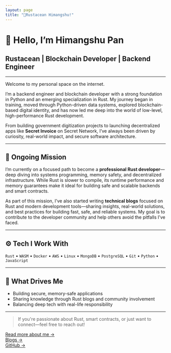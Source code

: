 ```yaml
---
layout: page
title: "🦀Rustacean Himangshu!"
---
```


# 👋 Hello, I’m Himangshu Pan

## **Rustacean** \| **Blockchain Developer** \| **Backend Engineer**

---

Welcome to my personal space on the internet.

I’m a backend engineer and blockchain developer with a strong foundation in Python and an emerging specialization in Rust. My journey began in training, moved through Python-driven data systems, explored blockchain-based digital identity, and has now led me deep into the world of low-level, high-performance Rust development.

From building government digitization projects to launching decentralized apps like **Secret Invoice** on Secret Network, I’ve always been driven by curiosity, real-world impact, and secure software architecture.

---

## 🔭 Ongoing Mission

I’m currently on a focused path to become a **professional Rust developer**—deep diving into systems programming, memory safety, and decentralized infrastructure. While Rust is slower to compile, its runtime performance and memory guarantees make it ideal for building safe and scalable backends and smart contracts.

As part of this mission, I’ve also started writing **technical blogs** focused on Rust and modern development tools—sharing insights, real-world solutions, and best practices for building fast, safe, and reliable systems. My goal is to contribute to the developer community and help others avoid the pitfalls I’ve faced.

---

## ⚙️ Tech I Work With

`Rust` • `WASM` • `Docker` • `AWS` • `Linux` • `MongoDB` • `PostgreSQL` • `Git` • `Python` • `JavaScript`

---

## 🧭 What Drives Me

- Building secure, memory-safe applications
- Sharing knowledge through Rust blogs and community involvement
- Balancing deep tech with real-life responsibility

---

> If you're passionate about Rust, smart contracts, or just want to connect—feel free to reach out!

[Read more about me →](/about)  
[Blogs →](/blogs)  
[GitHub →](https://github.com/rust-dev-pan)
